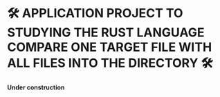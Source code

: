# :hammer_and_wrench: APPLICATION PROJECT TO STUDYING THE RUST LANGUAGE COMPARE ONE TARGET FILE WITH ALL FILES INTO THE DIRECTORY :hammer_and_wrench:

#### Under construction
